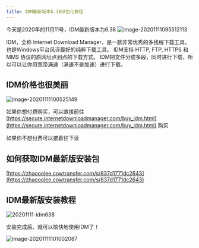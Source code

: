 ```yaml
---
title: IDM最新版本6.38绿色化教程
---
```


今天是2020年的11月11号，IDM最新版本为6.38
![image-20201111095512113](https://www.v2fy.com/asset/0i/jikemiji/jikemiji-md/2020-11-11-idm638.assets/image-20201111095512113.png)

IDM，全称 Internet Download Manager，是一款非常优秀的多线程下载工具，也是Windows平台风评最好的纯粹下载工具。
IDM支持 HTTP, FTP, HTTPS 和 MMS 协议的原网址点到点的下载方式。
IDM把文件分成多段，同时进行下载，所以可以让你用宽带满速（满速不是加速）进行下载。






## IDM价格也很美丽

![image-20201111100525149](https://www.v2fy.com/asset/0i/jikemiji/jikemiji-md/2020-11-11-idm638.assets/image-20201111100525149.png)


如果你想付费购买，可以直接前往[https://secure.internetdownloadmanager.com/buy_idm.html](https://secure.internetdownloadmanager.com/buy_idm.html)  购买

如果你不想付费可以接着往下读

## 如何获取IDM最新版安装包



[https://zhaooolee.cowtransfer.com/s/837d1771dc2643](https://zhaooolee.cowtransfer.com/s/837d1771dc2643)



## IDM最新版安装教程



![20201111-idm638](https://www.v2fy.com/asset/0i/jikemiji/jikemiji-md/2020-11-11-idm638.assets/20201111-idm638.gif)

安装完成后，就可以愉快地使用IDM了！

![image-20201111101002087](https://www.v2fy.com/asset/0i/jikemiji/jikemiji-md/2020-11-11-idm638.assets/image-20201111101002087.png)



